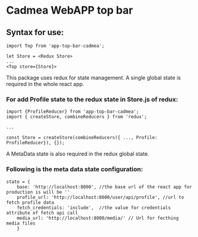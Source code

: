 # Cadmea WebAPP top bar

## Syntax for use:
 ```
 import Top from 'app-top-bar-cadmea';
 
 let Store = <Redux Store>
 ...
 <Top store={Store}>
 ```

This package uses redux for state management. A single global state is required in the whole react app.

### For add Profile state to the redux state in Store.js of redux:
```
import {ProfileReducer} from 'app-top-bar-cadmea';
import { createStore, combineReducers } from 'redux';

...

const Store = createStore(combineReducers({ ..., Profile: ProfileReducer}), {});

```

A MetaData state is also required in the redux global state.

### Following is the meta data state configuration:

```
state = {
    base: 'http://localhost:8000', //the base url of the react app for production is will be ''
    profile_url: 'http://localhost:8000/user/api/profile', //url to fetch profile data
    fetch_credentials: 'include',  //the value for credentials attribute of fetch api call
    media_url: 'http://localhost:8000/media/' // Url for fecthing media files
	}
```
